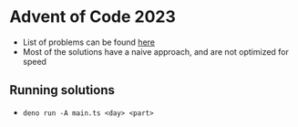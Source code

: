 # Advent of Code 2023

- List of problems can be found [here](https://adventofcode.com/2023/)
- Most of the solutions have a naive approach, and are not optimized for speed

## Running solutions

- `deno run -A main.ts <day> <part>`
